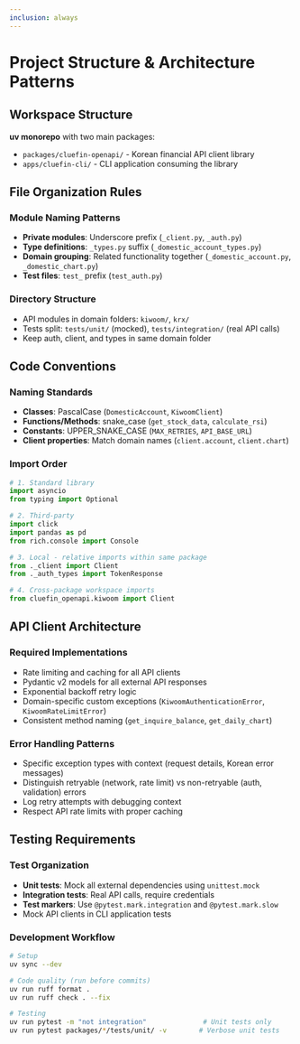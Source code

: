 ```yaml
---
inclusion: always
---
```


# Project Structure & Architecture Patterns

## Workspace Structure

**uv monorepo** with two main packages:
- `packages/cluefin-openapi/` - Korean financial API client library
- `apps/cluefin-cli/` - CLI application consuming the library

## File Organization Rules

### Module Naming Patterns
- **Private modules**: Underscore prefix (`_client.py`, `_auth.py`)
- **Type definitions**: `_types.py` suffix (`_domestic_account_types.py`)
- **Domain grouping**: Related functionality together (`_domestic_account.py`, `_domestic_chart.py`)
- **Test files**: `test_` prefix (`test_auth.py`)

### Directory Structure
- API modules in domain folders: `kiwoom/`, `krx/`
- Tests split: `tests/unit/` (mocked), `tests/integration/` (real API calls)
- Keep auth, client, and types in same domain folder

## Code Conventions

### Naming Standards
- **Classes**: PascalCase (`DomesticAccount`, `KiwoomClient`)
- **Functions/Methods**: snake_case (`get_stock_data`, `calculate_rsi`)
- **Constants**: UPPER_SNAKE_CASE (`MAX_RETRIES`, `API_BASE_URL`)
- **Client properties**: Match domain names (`client.account`, `client.chart`)

### Import Order
```python
# 1. Standard library
import asyncio
from typing import Optional

# 2. Third-party
import click
import pandas as pd
from rich.console import Console

# 3. Local - relative imports within same package
from ._client import Client
from ._auth_types import TokenResponse

# 4. Cross-package workspace imports
from cluefin_openapi.kiwoom import Client
```

## API Client Architecture

### Required Implementations
- Rate limiting and caching for all API clients
- Pydantic v2 models for all external API responses
- Exponential backoff retry logic
- Domain-specific custom exceptions (`KiwoomAuthenticationError`, `KiwoomRateLimitError`)
- Consistent method naming (`get_inquire_balance`, `get_daily_chart`)

### Error Handling Patterns
- Specific exception types with context (request details, Korean error messages)
- Distinguish retryable (network, rate limit) vs non-retryable (auth, validation) errors
- Log retry attempts with debugging context
- Respect API rate limits with proper caching

## Testing Requirements

### Test Organization
- **Unit tests**: Mock all external dependencies using `unittest.mock`
- **Integration tests**: Real API calls, require credentials
- **Test markers**: Use `@pytest.mark.integration` and `@pytest.mark.slow`
- Mock API clients in CLI application tests

### Development Workflow
```bash
# Setup
uv sync --dev

# Code quality (run before commits)
uv run ruff format .
uv run ruff check . --fix

# Testing
uv run pytest -m "not integration"              # Unit tests only
uv run pytest packages/*/tests/unit/ -v        # Verbose unit tests
```